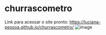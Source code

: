 # churrascometro
 Link para acessar o site pronto:
 https://luciana-pessoa.github.io/churrascometro/
 ![image](https://user-images.githubusercontent.com/103122284/205180845-1c1be597-cf35-4da8-838e-4233a692677c.png)


